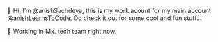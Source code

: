 👋 Hi, I’m @anishSachdeva, this is my work acount for my main account [@anishLearnsToCode](https://www.github.com/anishLearnsToCode). 
Do check it out for some cool and fun stuff...

🌱 Working in Mx. tech team right now. 
